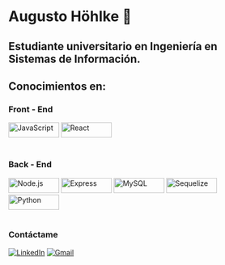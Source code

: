 # Augusto Höhlke 👋
## Estudiante universitario en Ingeniería en Sistemas de Información.

## Conocimientos en:
### Front - End
<div style={{display: "flex"}}>
  <img src="https://img.shields.io/badge/-JavaScript-333333?style=flat&logo=javascript" alt="JavaScript" width="100" height="30">
  <img src="https://img.shields.io/badge/-React-333333?style=flat&logo=react" alt="React" width="100" height="30">
</div>

<br />

### Back - End
<div style={{display: "flex"}}>
  <img src="https://img.shields.io/badge/-Node.js-333333?style=flat&logo=node.js" alt="Node.js" width="100" height="30">
  <img src="https://img.shields.io/badge/-Express-333333?style=flat&logo=express" alt="Express" width="100" height="30">
  <img src="https://img.shields.io/badge/-MySQL-333333?style=flat&logo=MySQL" alt="MySQL" width="100" height="30">
  <img src="https://img.shields.io/badge/-Sequelize-333333?style=flat&logo=sequelize" alt="Sequelize" width="100" height="30">
  <img src="https://img.shields.io/badge/-Python-333333?style=flat&logo=python" alt="Python" width="100" height="30">
</div>

<br />

### Contáctame
[![LinkedIn](https://img.shields.io/badge/LinkedIn-Bruno%20Virinni-blue?style=flat-square&logo=linkedin)](www.linkedin.com/in/augusto-hohlke)
[![Gmail](https://img.shields.io/badge/Gmail-bvirinni@gmail.com-blue?style=flat-square&logo=gmail)](mailto:augustohohlke@gmail.com)
